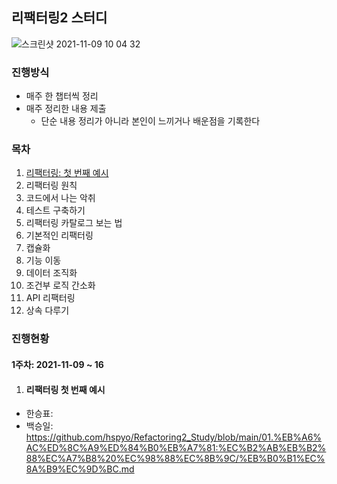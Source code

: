 ## 리팩터링2 스터디
![스크린샷 2021-11-09 10 04 32](https://user-images.githubusercontent.com/53952734/140842807-bfe21c25-86e1-4ad9-9d90-1c739d8ec8ff.png)

### 진행방식
- 매주 한 챕터씩 정리
- 매주 정리한 내용 제출
  - 단순 내용 정리가 아니라 본인이 느끼거나 배운점을 기록한다

### 목차
1. [리팩터링: 첫 번째 예시](#리팩터링-첫-번째-예시)  
2. 리팩터링 원칙  
3. 코드에서 나는 악취  
4. 테스트 구축하기  
5. 리팩터링 카탈로그 보는 법  
6. 기본적인 리팩터링  
7. 캡슐화  
8. 기능 이동  
9. 데이터 조직화  
10. 조건부 로직 간소화  
11. API 리팩터링  
12. 상속 다루기  

### 진행현황
#### 1주차: 2021-11-09 ~ 16
1. #### 리팩터링 첫 번째 예시
  - 한승표: 
  - 백승일: https://github.com/hspyo/Refactoring2_Study/blob/main/01.%EB%A6%AC%ED%8C%A9%ED%84%B0%EB%A7%81:%EC%B2%AB%EB%B2%88%EC%A7%B8%20%EC%98%88%EC%8B%9C/%EB%B0%B1%EC%8A%B9%EC%9D%BC.md
